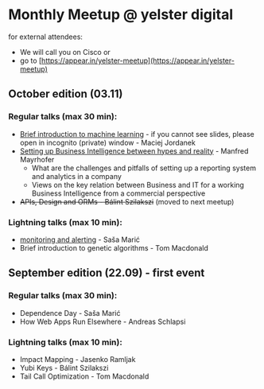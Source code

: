 # Monthly Meetup @ yelster digital

for external attendees:
* We will call you on Cisco
or
* go to [https://appear.in/yelster-meetup](https://appear.in/yelster-meetup)


## October edition (03.11)

### Regular talks (max 30 min):
* [Brief introduction to machine learning](http://slides.com/maciejjordanek/brief-introduction-to-ml) - if you cannot see slides, please open in incognito (private) window - Maciej Jordanek
* [Setting up Business Intelligence between hypes and reality](https://docs.google.com/presentation/d/1T_sB55Q1FAuTB3EK1dJi7yyCb8aMQACwoRLcwNwwRys/edit)  - Manfred Mayrhofer
    - What are the challenges and pitfalls of setting up a reporting system and analytics in a company
    - Views on the key relation between Business and IT for a working Business Intelligence from a commercial perspective
* ~~APIs, Design and ORMs - Bálint Szilakszi~~ (moved to next meetup)

### Lightning talks (max 10 min):
* [monitoring and alerting]("pdfs/October/monitoring-and-alerting.pdf") - Saša Marić
* Brief introduction to genetic algorithms - Tom Macdonald

## September edition (22.09) - first event

### Regular talks (max 30 min):
* Dependence Day - Saša Marić
* How Web Apps Run Elsewhere - Andreas Schlapsi

### Lightning talks (max 10 min):
* Impact Mapping - Jasenko Ramljak
* Yubi Keys - Bálint Szilakszi
* Tail Call Optimization - Tom Macdonald

